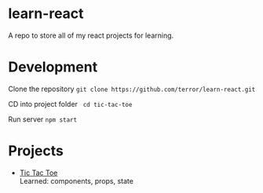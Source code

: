 # learn-react
A repo to store all of my react projects for learning.

# Development
Clone the repository
``git clone https://github.com/terror/learn-react.git ``

CD into project folder
`` cd tic-tac-toe``

Run server
`` npm start ``

# Projects
- [Tic Tac Toe](https://github.com/terror/learn-react/tree/master/tic-tac-toe)  
Learned: components, props, state
